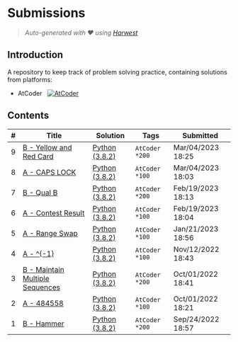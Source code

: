 Submissions
======================
> *Auto-generated with ❤ using [Harwest](https://github.com/nileshsah/harwest-tool)*

## Introduction

A repository to keep track of problem solving practice, containing solutions from platforms:
* AtCoder &nbsp; [![AtCoder](https://run.kaist.ac.kr/badges/atcoder/Anupam_Roy.svg)](https://atcoder.jp/users/Anupam_Roy)


## Contents

| # | Title | Solution | Tags | Submitted |
|---| ----- | -------- | ---- | --------- |
9 | [B - Yellow and Red Card](https://atcoder.jp/contests/abc292/tasks/abc292_b) | [Python (3.8.2)](./atcoder/abc292/B.py) | `AtCoder` `*200` | Mar/04/2023 18:25 | 
8 | [A - CAPS LOCK](https://atcoder.jp/contests/abc292/tasks/abc292_a) | [Python (3.8.2)](./atcoder/abc292/A.py) | `AtCoder` `*100` | Mar/04/2023 18:03 | 
7 | [B - Qual B](https://atcoder.jp/contests/abc290/tasks/abc290_b) | [Python (3.8.2)](./atcoder/abc290/B.py) | `AtCoder` `*200` | Feb/19/2023 18:13 | 
6 | [A - Contest Result](https://atcoder.jp/contests/abc290/tasks/abc290_a) | [Python (3.8.2)](./atcoder/abc290/A.py) | `AtCoder` `*100` | Feb/19/2023 18:04 | 
5 | [A - Range Swap](https://atcoder.jp/contests/abc286/tasks/abc286_a) | [Python (3.8.2)](./atcoder/abc286/A.py) | `AtCoder` `*100` | Jan/21/2023 18:56 | 
4 | [A - ^{-1}](https://atcoder.jp/contests/abc277/tasks/abc277_a) | [Python (3.8.2)](./atcoder/abc277/A.py) | `AtCoder` `*100` | Nov/12/2022 18:43 | 
3 | [B - Maintain Multiple Sequences](https://atcoder.jp/contests/abc271/tasks/abc271_b) | [Python (3.8.2)](./atcoder/abc271/B.py) | `AtCoder` `*200` | Oct/01/2022 18:41 | 
2 | [A - 484558](https://atcoder.jp/contests/abc271/tasks/abc271_a) | [Python (3.8.2)](./atcoder/abc271/A.py) | `AtCoder` `*100` | Oct/01/2022 18:21 | 
1 | [B - Hammer](https://atcoder.jp/contests/abc270/tasks/abc270_b) | [Python (3.8.2)](./atcoder/abc270/B.py) | `AtCoder` `*200` | Sep/24/2022 18:57 | 